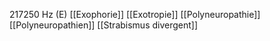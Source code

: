 217250 Hz (E)
[[Exophorie]]
[[Exotropie]]
[[Polyneuropathie]]
[[Polyneuropathien]]
[[Strabismus divergent]]